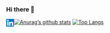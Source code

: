 ### Hi there 👋

<!--
**sunilluhana/sunilluhana** is a ✨ _special_ ✨ repository because its `README.md` (this file) appears on your GitHub profile.

Here are some ideas to get you started:

- 🔭 I’m currently working on ...
- 🌱 I’m currently learning ...
- 👯 I’m looking to collaborate on ...
- 🤔 I’m looking for help with ...
- 💬 Ask me about ...
- 📫 How to reach me: ...
- 😄 Pronouns: ...
- ⚡ Fun fact: ...
-->


<a href="https://www.linkedin.com/in/sunil-luhana-92083212b/"><img align="left" src="https://github.com/sunilluhana/sunilluhana/blob/main/images/linkedin.svg" alt="icon | LinkedIn" width="21px"/></a>


[![Anurag’s github stats](https://github-readme-stats.vercel.app/api?username=sunilluhana)](https://github.com/sunilluhana)
[![Top Langs](https://github-readme-stats.vercel.app/api/top-langs/?username=sunilluhana&layout=compact)](https://github.com/sunilluhana)